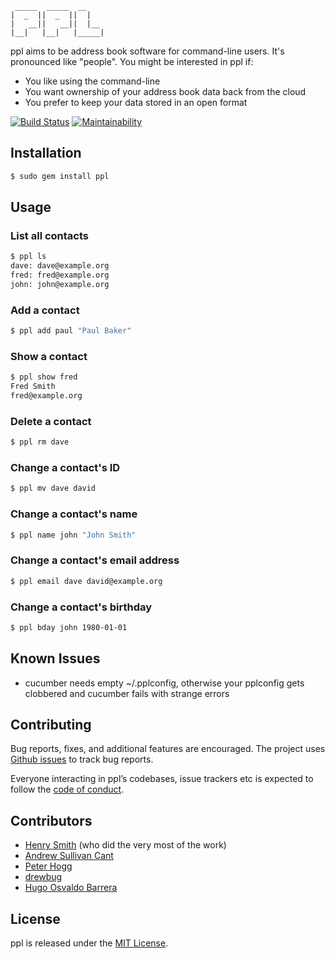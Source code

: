      _____  _____  __
    |  _  ||  _  ||  |
    |   __||   __||  |__
    |__|   |__|   |_____|


ppl aims to be address book software for
command-line users. It's pronounced like "people". You might be interested in
ppl if:

* You like using the command-line
* You want ownership of your address book data back from the cloud
* You prefer to keep your data stored in an open format

[![Build Status](https://travis-ci.com/MartinsCode/ppl.svg?branch=master)](https://travis-ci.com/MartinsCode/ppl)
[![Maintainability](https://api.codeclimate.com/v1/badges/470a5404b93077a6464e/maintainability)](https://codeclimate.com/github/MartinsCode/ppl/maintainability)


Installation
------------

```bash
$ sudo gem install ppl
```

Usage
-----

### List all contacts

```bash
$ ppl ls
dave: dave@example.org
fred: fred@example.org
john: john@example.org
```

### Add a contact
```bash
$ ppl add paul "Paul Baker"
```

### Show a contact
```bash
$ ppl show fred
Fred Smith
fred@example.org
```

### Delete a contact
```bash
$ ppl rm dave
```

### Change a contact's ID
```bash
$ ppl mv dave david
```

### Change a contact's name
```bash
$ ppl name john "John Smith"
```

### Change a contact's email address
```bash
$ ppl email dave david@example.org
```

### Change a contact's birthday
```bash
$ ppl bday john 1980-01-01
```

Known Issues
------------

- cucumber needs empty ~/.pplconfig, otherwise your pplconfig gets clobbered
  and cucumber fails with strange errors

Contributing
------------

Bug reports, fixes, and additional features are encouraged. The project uses
[Github issues](https://github.com/hnrysmth/ppl/issues) to track bug reports.

Everyone interacting in ppl’s codebases, issue trackers etc is expected to follow the [code of conduct](https://github.com/MartinsCode/ppl/blob/master/CODE_OF_CONDUCT.md).

Contributors
------------

- [Henry Smith](https://github.com/hencatsmith/) (who did the very most of the work)
- [Andrew Sullivan Cant](https://github.com/acant/)
- [Peter Hogg](https://github.com/pigmonkey/)
- [drewbug](https://github.com/drewbug/)
- [Hugo Osvaldo Barrera](https://github.com/WhyNotHugo/)

License
-------

ppl is released under the [MIT License].

[MIT License]: http://www.opensource.org/licenses/MIT
